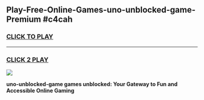 
## Play-Free-Online-Games-uno-unblocked-game-Premium #c4cah
<h3>
<a href="https://premium.freeplayer.one?title=uno-unblocked-game&ref=8M">CLICK TO PLAY</a></h3>
<hr>

<h3>
<a href="https://premium.freeplayer.one?title=uno-unblocked-game&ref=8M">CLICK 2 PLAY</a>
  
</h3>

<a href="https://premium.freeplayer.one?title=uno-unblocked-game&ref=8M"><img src="https://clearcache.store/games.png"></a>


**uno-unblocked-game games unblocked: Your Gateway to Fun and Accessible Online Gaming**
